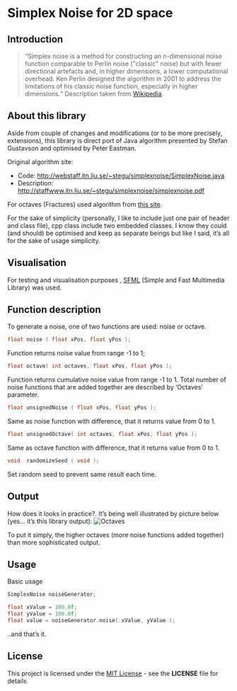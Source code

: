 # Simplex Noise for 2D space
## Introduction
>“Simplex noise is a method for constructing an n-dimensional noise function comparable to Perlin noise ("classic" noise) but with fewer directional artefacts and, in higher dimensions, a lower computational overhead. Ken Perlin designed the algorithm in 2001 to address the limitations of his classic noise function, especially in higher dimensions.“ Description taken from [Wikipedia](https://en.wikipedia.org/wiki/Simplex_noise).

## About this library
Aside from couple of changes and modifications (or to be more precisely, extensions), this library is direct port of Java algorithm presented by Stefan Gustavson and optimised by Peter Eastman.

Original algorithm site:
- Code:	 http://webstaff.itn.liu.se/~stegu/simplexnoise/SimplexNoise.java
- Description:	http://staffwww.itn.liu.se/~stegu/simplexnoise/simplexnoise.pdf

For octaves (Fractures) used algorithm from [this site](http://flafla2.github.io/2014/08/09/perlinnoise.html).

For the sake of simplicity (personally, I like to include just one pair of header and class file), cpp class include two embedded classes. I know they could (and should) be optimised and keep as separate beings but like I said, it’s all for the sake of usage simplicity.

## Visualisation
For testing and visualisation purposes , [SFML](https://www.sfml-dev.org/) (Simple and Fast Multimedia Library) was used. 

## Function description
To generate a noise, one of two functions are used: noise or octave. 
```cpp
float noise ( float xPos, float yPos );
```
Function returns noise value from range -1 to 1;
```cpp
float octave( int octaves, float xPos, float yPos );
```
Function returns cumulative noise value from range -1 to 1. Total number of noise functions that are added together are described by ‘Octaves’ parameter.
```cpp
float unsignedNoise ( float xPos, float yPos );
```
Same as noise function with difference, that it returns value from 0 to 1.
```cpp
float unsignedOctave( int octaves, float xPos, float yPos );
```
Same as octave function with difference, that it returns value from 0 to 1.
```cpp
void  randomizeSeed ( void );
```
Set random seed to prevent same result each time.

## Output
How does it looks in practice?. It’s being well illustrated by picture below (yes… it’s this library output):
![Octaves](http://i.imgur.com/WyspYaV.png)

To put it simply, the higher octaves (more noise functions added together) than more sophisticated output. 

## Usage
Basic usage 
```cpp
SimplexNoise noiseGenerator;

float xValue = 100.0f;
float yValue = 100.0f;
float value = noiseGenerator.noise( xValue, yValue );
```

..and that’s it.

## License
This project is licensed under the [MIT License](https://opensource.org/licenses/MIT) - see the **LICENSE** file for details
